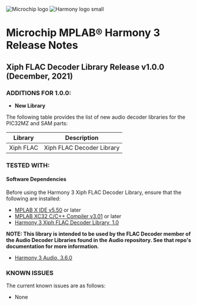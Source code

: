 ![Microchip logo](https://raw.githubusercontent.com/wiki/Microchip-MPLAB-Harmony/Microchip-MPLAB-Harmony.github.io/images/microchip_logo.png)
![Harmony logo small](https://raw.githubusercontent.com/wiki/Microchip-MPLAB-Harmony/Microchip-MPLAB-Harmony.github.io/images/microchip_mplab_harmony_logo_small.png)

# Microchip MPLAB® Harmony 3 Release Notes

## Xiph FLAC Decoder Library Release v1.0.0 (December, 2021)
### ADDITIONS FOR 1.0.0:

- **New Library**

The following table provides the list of new audio decoder libraries for the PIC32MZ and SAM parts:

| Library | Description |
| --- | --- |
| Xiph FLAC| Xiph FLAC Decoder Library|

### TESTED WITH:

#### Software Dependencies

Before using the Harmony 3 Xiph FLAC Decoder Library, ensure that the following are installed:

- [MPLAB X IDE v5.50](https://www.microchip.com/mplab/mplab-x-ide) or later
- [MPLAB XC32 C/C++ Compiler v3.01](https://www.microchip.com/mplab/compilers) or later
- [Harmony 3 Xiph FLAC Decoder Library, 1.0](https://github.com/Microchip-MPLAB-Harmony/xiph_flac)

**NOTE: This library is intended to be used by the FLAC Decoder member of the Audio Decoder Libraries found in the Audio repository.  See that repo's documentation for more information.**

- [Harmony 3 Audio, 3.6.0](https://github.com/Microchip-MPLAB-Harmony/audio)

### KNOWN ISSUES

The current known issues are as follows:

* None